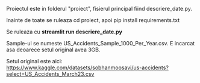 Proiectul este in folderul "proiect", fisierul principal fiind descriere_date.py.

Inainte de toate se ruleaza cd proiect, apoi pip install requirements.txt

Se ruleaza cu **streamlit run descriere_date.py**

Sample-ul se numeste US_Accidents_Sample_1000_Per_Year.csv. E incarcat asa deoarece setul original avea 3GB. 

Setul original este aici: https://www.kaggle.com/datasets/sobhanmoosavi/us-accidents?select=US_Accidents_March23.csv
